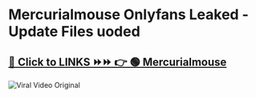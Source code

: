 
 # Mercurialmouse Onlyfans Leaked - Update Files uoded

## <h2><a href="https://clipsfans.com/Mercurialmouse&ref=git">🔗 Click to LINKS ⏩⏩ 👉 🟢 Mercurialmouse </a></h2>

<a href="https://clipsfans.com/Mercurialmouse&ref=git" rel="nofollow" data-target="animated-image.originalLink"><img src="https://i.ibb.co.com/xMMVF88/686577567.gif" alt="Viral Video Original" style="max-width: 100%; display: inline-block;" data-target="animated-image.originalImage"></a>

